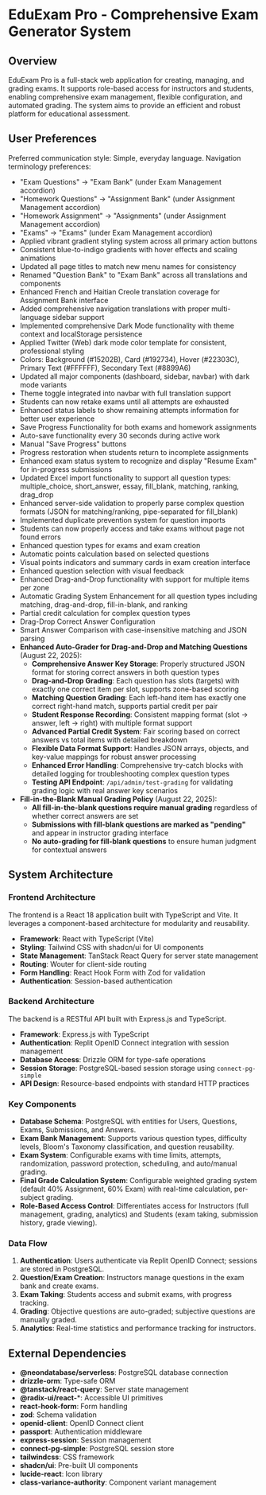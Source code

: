 # EduExam Pro - Comprehensive Exam Generator System

## Overview

EduExam Pro is a full-stack web application for creating, managing, and grading exams. It supports role-based access for instructors and students, enabling comprehensive exam management, flexible configuration, and automated grading. The system aims to provide an efficient and robust platform for educational assessment.

## User Preferences

Preferred communication style: Simple, everyday language.
Navigation terminology preferences:
- "Exam Questions" → "Exam Bank" (under Exam Management accordion)
- "Homework Questions" → "Assignment Bank" (under Assignment Management accordion)
- "Homework Assignment" → "Assignments" (under Assignment Management accordion)
- "Exams" → "Exams" (under Exam Management accordion)
- Applied vibrant gradient styling system across all primary action buttons
- Consistent blue-to-indigo gradients with hover effects and scaling animations
- Updated all page titles to match new menu names for consistency
- Renamed "Question Bank" to "Exam Bank" across all translations and components
- Enhanced French and Haitian Creole translation coverage for Assignment Bank interface
- Added comprehensive navigation translations with proper multi-language sidebar support
- Implemented comprehensive Dark Mode functionality with theme context and localStorage persistence
- Applied Twitter (Web) dark mode color template for consistent, professional styling
- Colors: Background (#15202B), Card (#192734), Hover (#22303C), Primary Text (#FFFFFF), Secondary Text (#8899A6)
- Updated all major components (dashboard, sidebar, navbar) with dark mode variants
- Theme toggle integrated into navbar with full translation support
- Students can now retake exams until all attempts are exhausted
- Enhanced status labels to show remaining attempts information for better user experience
- Save Progress Functionality for both exams and homework assignments
- Auto-save functionality every 30 seconds during active work
- Manual "Save Progress" buttons
- Progress restoration when students return to incomplete assignments
- Enhanced exam status system to recognize and display "Resume Exam" for in-progress submissions
- Updated Excel import functionality to support all question types: multiple_choice, short_answer, essay, fill_blank, matching, ranking, drag_drop
- Enhanced server-side validation to properly parse complex question formats (JSON for matching/ranking, pipe-separated for fill_blank)
- Implemented duplicate prevention system for question imports
- Students can now properly access and take exams without page not found errors
- Enhanced question types for exams and exam creation
- Automatic points calculation based on selected questions
- Visual points indicators and summary cards in exam creation interface
- Enhanced question selection with visual feedback
- Enhanced Drag-and-Drop functionality with support for multiple items per zone
- Automatic Grading System Enhancement for all question types including matching, drag-and-drop, fill-in-blank, and ranking
- Partial credit calculation for complex question types
- Drag-Drop Correct Answer Configuration
- Smart Answer Comparison with case-insensitive matching and JSON parsing
- **Enhanced Auto-Grader for Drag-and-Drop and Matching Questions** (August 22, 2025):
  - **Comprehensive Answer Key Storage**: Properly structured JSON format for storing correct answers in both question types
  - **Drag-and-Drop Grading**: Each question has slots (targets) with exactly one correct item per slot, supports zone-based scoring
  - **Matching Question Grading**: Each left-hand item has exactly one correct right-hand match, supports partial credit per pair
  - **Student Response Recording**: Consistent mapping format (slot → answer, left → right) with multiple format support
  - **Advanced Partial Credit System**: Fair scoring based on correct answers vs total items with detailed breakdown
  - **Flexible Data Format Support**: Handles JSON arrays, objects, and key-value mappings for robust answer processing
  - **Enhanced Error Handling**: Comprehensive try-catch blocks with detailed logging for troubleshooting complex question types
  - **Testing API Endpoint**: `/api/admin/test-grading` for validating grading logic with real answer key scenarios
- **Fill-in-the-Blank Manual Grading Policy** (August 22, 2025):
  - **All fill-in-the-blank questions require manual grading** regardless of whether correct answers are set
  - **Submissions with fill-blank questions are marked as "pending"** and appear in instructor grading interface
  - **No auto-grading for fill-blank questions** to ensure human judgment for contextual answers

## System Architecture

### Frontend Architecture
The frontend is a React 18 application built with TypeScript and Vite. It leverages a component-based architecture for modularity and reusability.
- **Framework**: React with TypeScript (Vite)
- **Styling**: Tailwind CSS with shadcn/ui for UI components
- **State Management**: TanStack React Query for server state management
- **Routing**: Wouter for client-side routing
- **Form Handling**: React Hook Form with Zod for validation
- **Authentication**: Session-based authentication

### Backend Architecture
The backend is a RESTful API built with Express.js and TypeScript.
- **Framework**: Express.js with TypeScript
- **Authentication**: Replit OpenID Connect integration with session management
- **Database Access**: Drizzle ORM for type-safe operations
- **Session Storage**: PostgreSQL-based session storage using `connect-pg-simple`
- **API Design**: Resource-based endpoints with standard HTTP practices

### Key Components
- **Database Schema**: PostgreSQL with entities for Users, Questions, Exams, Submissions, and Answers.
- **Exam Bank Management**: Supports various question types, difficulty levels, Bloom's Taxonomy classification, and question reusability.
- **Exam System**: Configurable exams with time limits, attempts, randomization, password protection, scheduling, and auto/manual grading.
- **Final Grade Calculation System**: Configurable weighted grading system (default 40% Assignment, 60% Exam) with real-time calculation, per-subject grading.
- **Role-Based Access Control**: Differentiates access for Instructors (full management, grading, analytics) and Students (exam taking, submission history, grade viewing).

### Data Flow
1. **Authentication**: Users authenticate via Replit OpenID Connect; sessions are stored in PostgreSQL.
2. **Question/Exam Creation**: Instructors manage questions in the exam bank and create exams.
3. **Exam Taking**: Students access and submit exams, with progress tracking.
4. **Grading**: Objective questions are auto-graded; subjective questions are manually graded.
5. **Analytics**: Real-time statistics and performance tracking for instructors.

## External Dependencies

- **@neondatabase/serverless**: PostgreSQL database connection
- **drizzle-orm**: Type-safe ORM
- **@tanstack/react-query**: Server state management
- **@radix-ui/react-***: Accessible UI primitives
- **react-hook-form**: Form handling
- **zod**: Schema validation
- **openid-client**: OpenID Connect client
- **passport**: Authentication middleware
- **express-session**: Session management
- **connect-pg-simple**: PostgreSQL session store
- **tailwindcss**: CSS framework
- **shadcn/ui**: Pre-built UI components
- **lucide-react**: Icon library
- **class-variance-authority**: Component variant management